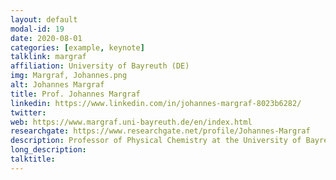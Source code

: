 ```yaml
---
layout: default
modal-id: 19
date: 2020-08-01
categories: [example, keynote]
talklink: margraf
affiliation: University of Bayreuth (DE)
img: Margraf, Johannes.png
alt: Johannes Margraf
title: Prof. Johannes Margraf
linkedin: https://www.linkedin.com/in/johannes-margraf-8023b6282/
twitter:
web: https://www.margraf.uni-bayreuth.de/en/index.html
researchgate: https://www.researchgate.net/profile/Johannes-Margraf
description: Professor of Physical Chemistry at the University of Bayreuth
long_description:
talktitle: 
---
```

